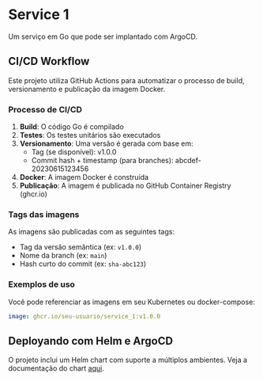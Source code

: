 # Service 1

Um serviço em Go que pode ser implantado com ArgoCD.

## CI/CD Workflow

Este projeto utiliza GitHub Actions para automatizar o processo de build, versionamento e publicação da imagem Docker.

### Processo de CI/CD

1. **Build**: O código Go é compilado
2. **Testes**: Os testes unitários são executados
3. **Versionamento**: Uma versão é gerada com base em:
   - Tag (se disponível): v1.0.0
   - Commit hash + timestamp (para branches): abcdef-20230615123456
4. **Docker**: A imagem Docker é construída
5. **Publicação**: A imagem é publicada no GitHub Container Registry (ghcr.io)

### Tags das imagens

As imagens são publicadas com as seguintes tags:
- Tag da versão semântica (ex: `v1.0.0`)
- Nome da branch (ex: `main`)
- Hash curto do commit (ex: `sha-abc123`)

### Exemplos de uso

Você pode referenciar as imagens em seu Kubernetes ou docker-compose:

```yaml
image: ghcr.io/seu-usuario/service_1:v1.0.0
```

## Deployando com Helm e ArgoCD

O projeto inclui um Helm chart com suporte a múltiplos ambientes. Veja a documentação do chart [aqui](./helm/README.md).
